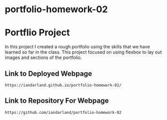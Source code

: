 # portfolio-homework-02
# Portflio Project

In this project I created a rough portfolio using the skills that we have learned so far in the class. This project focused on using flexbox to lay out images and sections of the portfolio.

## Link to Deployed Webpage

``` https://iandarland.github.io/portfolio-homework-02/ ```

## Link to Repository For Webpage
``` https://github.com/iandarland/portfolio-homework-02 ```